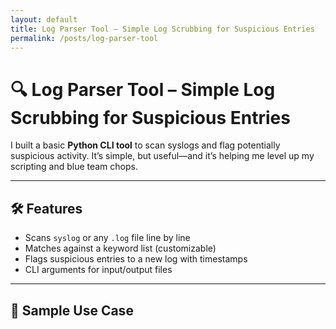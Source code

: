 ```yaml
---
layout: default
title: Log Parser Tool – Simple Log Scrubbing for Suspicious Entries
permalink: /posts/log-parser-tool
---
```


# 🔍 Log Parser Tool – Simple Log Scrubbing for Suspicious Entries

I built a basic **Python CLI tool** to scan syslogs and flag potentially suspicious activity. It’s simple, but useful—and it’s helping me level up my scripting and blue team chops.

---

## 🛠️ Features

- Scans `syslog` or any `.log` file line by line
- Matches against a keyword list (customizable)
- Flags suspicious entries to a new log with timestamps
- CLI arguments for input/output files

---

## 🧪 Sample Use Case


